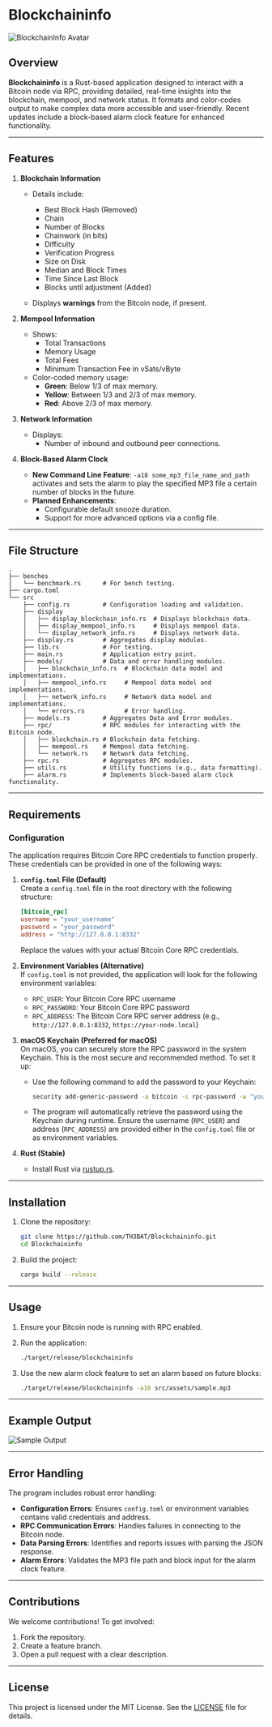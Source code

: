 # Blockchaininfo

![BlockchainInfo Avatar](https://image.nostr.build/98d63043b0980b9b5ffcb5c0aeb904a69e4054f432736f07b159411db669500f.jpg)

## Overview

**Blockchaininfo** is a Rust-based application designed to interact with a Bitcoin node via RPC, providing detailed, real-time insights into the blockchain, mempool, and network status. It formats and color-codes output to make complex data more accessible and user-friendly. Recent updates include a block-based alarm clock feature for enhanced functionality.

---

## Features

1. **Blockchain Information**  
   - Details include:
     - Best Block Hash (Removed)
     - Chain
     - Number of Blocks
     - Chainwork (in bits)
     - Difficulty
     - Verification Progress
     - Size on Disk
     - Median and Block Times
     - Time Since Last Block
     - Blocks until adjustment (Added)  

   - Displays **warnings** from the Bitcoin node, if present.

2. **Mempool Information**  
   - Shows:
     - Total Transactions
     - Memory Usage
     - Total Fees
     - Minimum Transaction Fee in vSats/vByte  
   - Color-coded memory usage:
     - **Green**: Below 1/3 of max memory.
     - **Yellow**: Between 1/3 and 2/3 of max memory.
     - **Red**: Above 2/3 of max memory.

3. **Network Information**  
   - Displays:
     - Number of inbound and outbound peer connections.

4. **Block-Based Alarm Clock**  
   - **New Command Line Feature**: `-a18 some_mp3_file_name_and_path` activates and sets the alarm to play the specified MP3 file a certain number of blocks in the future.
   - **Planned Enhancements**:
     - Configurable default snooze duration.
     - Support for more advanced options via a config file.

---

## File Structure

```plaintext
.
├── benches
│   └── benchmark.rs      # For bench testing.
├── cargo.toml
└── src
    ├── config.rs         # Configuration loading and validation.
    ├── display
    │   ├── display_blockchain_info.rs  # Displays blockchain data.
    │   ├── display_mempool_info.rs     # Displays mempool data.
    │   └── display_network_info.rs     # Displays network data.
    ├── display.rs        # Aggregates display modules.
    ├── lib.rs            # For testing.
    ├── main.rs           # Application entry point.
    ├── models/           # Data and error handling modules.
    │   ├── blockchain_info.rs  # Blockchain data model and implementations.
    │   ├── mempool_info.rs     # Mempool data model and implementations.
    │   ├── network_info.rs     # Network data model and implementations.
    │   └── errors.rs           # Error handling.
    ├── models.rs         # Aggregates Data and Error modules.
    ├── rpc/              # RPC modules for interacting with the Bitcoin node.
    │   ├── blockchain.rs # Blockchain data fetching.
    │   ├── mempool.rs    # Mempool data fetching.
    │   └── network.rs    # Network data fetching.
    ├── rpc.rs            # Aggregates RPC modules.
    ├── utils.rs          # Utility functions (e.g., data formatting).
    ├── alarm.rs          # Implements block-based alarm clock functionality.
```

---

## Requirements

### Configuration

The application requires Bitcoin Core RPC credentials to function properly. These credentials can be provided in one of the following ways:

1. **`config.toml` File (Default)**  
   Create a `config.toml` file in the root directory with the following structure:

   ```toml
   [bitcoin_rpc]
   username = "your_username"
   password = "your_password"
   address = "http://127.0.0.1:8332"
   ```

   Replace the values with your actual Bitcoin Core RPC credentials.

2. **Environment Variables (Alternative)**  
   If `config.toml` is not provided, the application will look for the following environment variables:
   - `RPC_USER`: Your Bitcoin Core RPC username
   - `RPC_PASSWORD`: Your Bitcoin Core RPC password
   - `RPC_ADDRESS`: The Bitcoin Core RPC server address (e.g., `http://127.0.0.1:8332`, `https://your-node.local`)

3. **macOS Keychain (Preferred for macOS)**  
   On macOS, you can securely store the RPC password in the system Keychain. This is the most secure and recommended method. To set it up:
   - Use the following command to add the password to your Keychain:

     ```bash
     security add-generic-password -a bitcoin -s rpc-password -w "your_password"
     ```

   - The program will automatically retrieve the password using the Keychain during runtime. Ensure the username (`RPC_USER`) and address (`RPC_ADDRESS`) are provided either in the `config.toml` file or as environment variables.

4. **Rust (Stable)**  
   - Install Rust via [rustup.rs](https://rustup.rs/).  

---

## Installation

1. Clone the repository:

   ```bash
   git clone https://github.com/TH3BAT/Blockchaininfo.git
   cd Blockchaininfo
   ```

2. Build the project:

   ```bash
   cargo build --release
   ```

---

## Usage

1. Ensure your Bitcoin node is running with RPC enabled.
2. Run the application:

   ```bash
   ./target/release/blockchaininfo
   ```

3. Use the new alarm clock feature to set an alarm based on future blocks:

   ```bash
   ./target/release/blockchaininfo -a18 src/assets/sample.mp3
   ```

---

## Example Output

![Sample Output](assets/output.png)

---

## Error Handling

The program includes robust error handling:

- **Configuration Errors**: Ensures `config.toml` or environment variables contains valid credentials and address.
- **RPC Communication Errors**: Handles failures in connecting to the Bitcoin node.  
- **Data Parsing Errors**: Identifies and reports issues with parsing the JSON response.
- **Alarm Errors**: Validates the MP3 file path and block input for the alarm clock feature.

---

## Contributions

We welcome contributions! To get involved:

1. Fork the repository.
2. Create a feature branch.
3. Open a pull request with a clear description.

---

## License

This project is licensed under the MIT License. See the [LICENSE](LICENSE) file for details.
